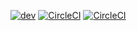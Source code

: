 [![dev](https://circleci.com/gh/mobilemoneyapi/simulator/tree/dev.svg?style=shield&circle-token=d12406f5f82370f0b7fd5a5347047e858e8a339d)](https://circleci.com/gh/mobilemoneyapi/simulator/tree/dev)
[![CircleCI](https://circleci.com/gh/mobilemoneyapi/simulator/tree/staging.svg?style=shield&circle-token=d12406f5f82370f0b7fd5a5347047e858e8a339d)](https://circleci.com/gh/mobilemoneyapi/simulator/tree/staging)
[![CircleCI](https://circleci.com/gh/mobilemoneyapi/simulator/tree/master.svg?style=shield&circle-token=d12406f5f82370f0b7fd5a5347047e858e8a339d)](https://circleci.com/gh/mobilemoneyapi/simulator/tree/master)
